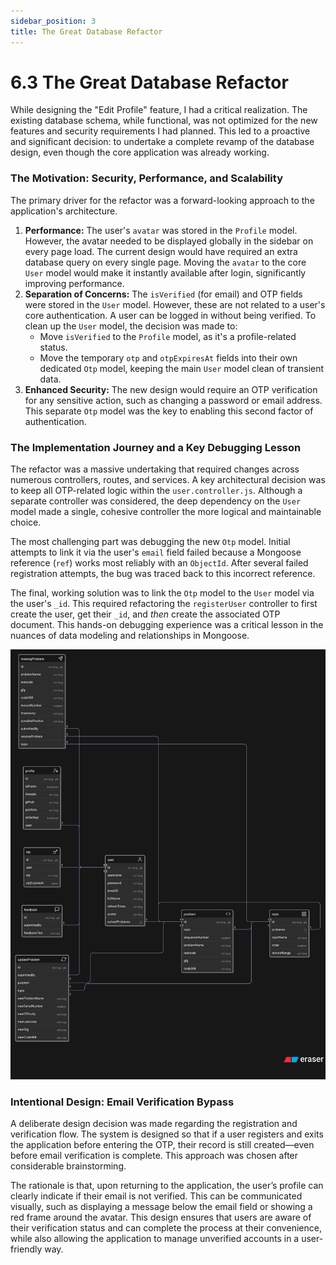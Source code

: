 ```yaml
---
sidebar_position: 3
title: The Great Database Refactor
---
```


# 6.3 The Great Database Refactor

While designing the "Edit Profile" feature, I had a critical realization. The existing database schema, while functional, was not optimized for the new features and security requirements I had planned. This led to a proactive and significant decision: to undertake a complete revamp of the database design, even though the core application was already working.

### The Motivation: Security, Performance, and Scalability

The primary driver for the refactor was a forward-looking approach to the application's architecture.

1.  **Performance:** The user's `avatar` was stored in the `Profile` model. However, the avatar needed to be displayed globally in the sidebar on every page load. The current design would have required an extra database query on every single page. Moving the `avatar` to the core `User` model would make it instantly available after login, significantly improving performance.
2.  **Separation of Concerns:** The `isVerified` (for email) and OTP fields were stored in the `User` model. However, these are not related to a user's core authentication. A user can be logged in without being verified. To clean up the `User` model, the decision was made to:
    * Move `isVerified` to the `Profile` model, as it's a profile-related status.
    * Move the temporary `otp` and `otpExpiresAt` fields into their own dedicated `Otp` model, keeping the main `User` model clean of transient data.
3.  **Enhanced Security:** The new design would require an OTP verification for any sensitive action, such as changing a password or email address. This separate `Otp` model was the key to enabling this second factor of authentication.

### The Implementation Journey and a Key Debugging Lesson

The refactor was a massive undertaking that required changes across numerous controllers, routes, and services. A key architectural decision was to keep all OTP-related logic within the `user.controller.js`. Although a separate controller was considered, the deep dependency on the `User` model made a single, cohesive controller the more logical and maintainable choice.

The most challenging part was debugging the new `Otp` model. Initial attempts to link it via the user's `email` field failed because a Mongoose reference (`ref`) works most reliably with an `ObjectId`. After several failed registration attempts, the bug was traced back to this incorrect reference.

The final, working solution was to link the `Otp` model to the `User` model via the user's `_id`. This required refactoring the `registerUser` controller to first create the user, get their `_id`, and *then* create the associated OTP document. This hands-on debugging experience was a critical lesson in the nuances of data modeling and relationships in Mongoose.

![Final, Refactored Database Schema](./img/db-refactor.png)

### Intentional Design: Email Verification Bypass

A deliberate design decision was made regarding the registration and verification flow. The system is designed so that if a user registers and exits the application before entering the OTP, their record is still created—even before email verification is complete. This approach was chosen after considerable brainstorming.

The rationale is that, upon returning to the application, the user’s profile can clearly indicate if their email is not verified. This can be communicated visually, such as displaying a message below the email field or showing a red frame around the avatar. This design ensures that users are aware of their verification status and can complete the process at their convenience, while also allowing the application to manage unverified accounts in a user-friendly way.
